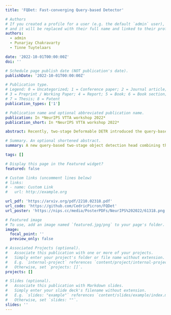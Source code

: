 ```yaml
---
title: 'FQDet: Fast-converging Query-based Detector'

# Authors
# If you created a profile for a user (e.g. the default `admin` user), write the username (folder name) here
# and it will be replaced with their full name and linked to their profile.
authors:
  - admin
  - Punarjay Chakravarty
  - Tinne Tuytelaars

date: '2022-10-01T00:00:00Z'
doi: ''

# Schedule page publish date (NOT publication's date).
publishDate: '2022-10-01T00:00:00Z'

# Publication type.
# Legend: 0 = Uncategorized; 1 = Conference paper; 2 = Journal article;
# 3 = Preprint / Working Paper; 4 = Report; 5 = Book; 6 = Book section;
# 7 = Thesis; 8 = Patent
publication_types: ['1']

# Publication name and optional abbreviated publication name.
publication: In *NeurIPS VTTA workshop 2022*
publication_short: In *NeurIPS VTTA workshop 2022*

abstract: Recently, two-stage Deformable DETR introduced the query-based two-stage head, a new type of two-stage head different from the region-based two-stage heads of classical detectors as Faster R-CNN. In query-based two-stage heads, the second stage selects one feature per detection processed by a transformer, called the query, as opposed to pooling a rectangular grid of features processed by CNNs as in region-based detectors. In this work, we improve the query-based head by improving the prior of the cross-attention operation with anchors, significantly speeding up the convergence while increasing its performance. Additionally, we empirically show that by improving the cross-attention prior, auxiliary losses and iterative bounding box mechanisms typically used by DETR-based detectors are no longer needed. By combining the best of both the classical and the DETR-based detectors, our FQDet head peaks at 45.4 AP on the 2017 COCO validation set when using a ResNet-50+TPN backbone, only after training for 12 epochs using the 1x schedule. We outperform other high-performing two-stage heads such as e.g. Cascade R-CNN, while using the same backbone and while being computationally cheaper. Additionally, when using the large ResNeXt-101-DCN+TPN backbone and multi-scale testing, our FQDet head achieves 52.9 AP on the 2017 COCO test-dev set after only 12 epochs of training.

# Summary. An optional shortened abstract.
summary: A new query-based two-stage object detection head combining the best of both classical and DETR-based detectors, by improving the cross-attention prior with anchors and introducing the effective top-k matching scheme.

tags: []

# Display this page in the Featured widget?
featured: false

# Custom links (uncomment lines below)
# links:
# - name: Custom Link
#   url: http://example.org

url_pdf: 'https://arxiv.org/pdf/2210.02318.pdf'
url_code: 'https://github.com/CedricPicron/FQDet'
url_poster: 'https://nips.cc/media/PosterPDFs/NeurIPS%202022/61318.png'

# Featured image
# To use, add an image named `featured.jpg/png` to your page's folder.
image:
  focal_point: ''
  preview_only: false

# Associated Projects (optional).
#   Associate this publication with one or more of your projects.
#   Simply enter your project's folder or file name without extension.
#   E.g. `internal-project` references `content/project/internal-project/index.md`.
#   Otherwise, set `projects: []`.
projects: []

# Slides (optional).
#   Associate this publication with Markdown slides.
#   Simply enter your slide deck's filename without extension.
#   E.g. `slides: "example"` references `content/slides/example/index.md`.
#   Otherwise, set `slides: ""`.
slides: ''
---
```

